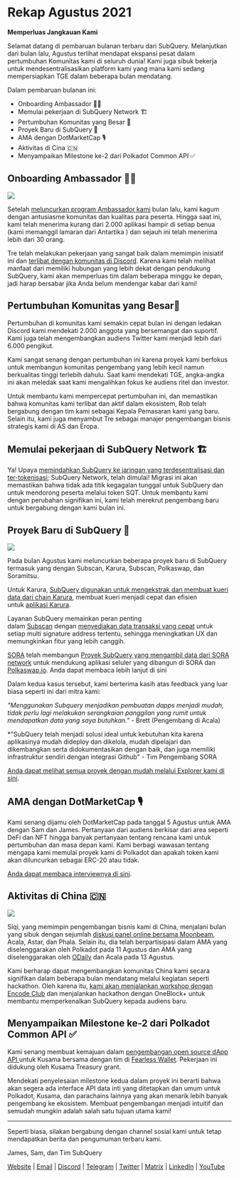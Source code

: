 # Rekap Agustus 2021

**Memperluas Jangkauan Kami**

Selamat datang di pembaruan bulanan terbaru dari SubQuery. Melanjutkan dari bulan lalu, Agustus terlihat mendapat ekspansi pesat dalam pertumbuhan Komunitas kami di seluruh dunia! Kami juga sibuk bekerja untuk mendesentralisasikan platform kami yang mana kami sedang mempersiapkan TGE dalam beberapa bulan mendatang.

Dalam pembaruan bulanan ini:

-   Onboarding Ambassador 👩‍💼
-   Memulai pekerjaan di SubQuery Network 🏗
-   Pertumbuhan Komunitas yang Besar 🚀
-   Proyek Baru di SubQuery 🤝
-   AMA dengan DotMarketCap 🎙
-   Aktivitas di Cina 🇨🇳
-   Menyampaikan Milestone ke-2 dari Polkadot Common API ✅

## Onboarding Ambassador 👩‍💼

![](https://miro.medium.com/max/1400/0*_nOcsPjhQxta_FPH)

Setelah [meluncurkan program Ambassador kami](https://subquery.medium.com/introducing-the-subquery-ambassador-program-aa82613ab804) bulan lalu, kami kagum dengan antusiasme komunitas dan kualitas para peserta. Hingga saat ini, kami telah menerima kurang dari 2.000 aplikasi hampir di setiap benua (kami memanggil lamaran dari Antartika ️) dan sejauh ini telah menerima lebih dari 30 orang.

Tre telah melakukan pekerjaan yang sangat baik dalam memimpin inisiatif ini dan [terlibat dengan komunitas di Discord](https://discord.com/invite/78zg8aBSMG). Karena kami telah melihat manfaat dari memiliki hubungan yang lebih dekat dengan pendukung SubQuery, kami akan memperluas tim dalam beberapa minggu ke depan, jadi harap bersabar jika Anda belum mendengar kabar dari kami!

## Pertumbuhan Komunitas yang Besar🚀

Pertumbuhan di komunitas kami semakin cepat bulan ini dengan ledakan Discord kami mendekati 2.000 anggota yang bersemangat dan suportif. Kami juga telah mengembangkan audiens Twitter kami menjadi lebih dari 6.000 pengikut.

Kami sangat senang dengan pertumbuhan ini karena proyek kami berfokus untuk membangun komunitas pengembang yang lebih kecil namun berkualitas tinggi terlebih dahulu. Saat kami mendekati TGE, angka-angka ini akan meledak saat kami mengalihkan fokus ke audiens ritel dan investor.

Untuk membantu kami mempercepat pertumbuhan ini, dan memastikan bahwa komunitas kami terlibat dan aktif dalam ekosistem, Rob telah bergabung dengan tim kami sebagai Kepala Pemasaran kami yang baru. Selain itu, kami juga menyambut Tre sebagai manajer pengembangan bisnis strategis kami di AS dan Eropa.

## Memulai pekerjaan di SubQuery Network 🏗

Ya! Upaya [memindahkan SubQuery ke jaringan yang terdesentralisasi dan ter-tokenisasi](https://subquery.medium.com/the-subquery-network-a-summary-46cde0acb010); SubQuery Network, telah dimulai! Migrasi ini akan memastikan bahwa tidak ada titik kegagalan tunggal untuk SubQuery dan untuk mendorong peserta melalui token SQT. Untuk membantu kami dengan perubahan signifikan ini, kami telah merekrut pengembang baru untuk bergabung dengan kami bulan ini.

## Proyek Baru di SubQuery 🤝

![](https://miro.medium.com/max/4800/1*yUruZPSKP_0BA6mA72P8xg.gif)

Pada bulan Agustus kami meluncurkan beberapa proyek baru di SubQuery termasuk yang dengan Subscan, Karura, Subscan, Polkaswap, dan Soramitsu.

Untuk Karura, [SubQuery digunakan untuk mengekstrak dan membuat kueri data dari chain Karura](https://subquery.medium.com/karura-integrates-with-subquery-to-aggregate-and-serve-defi-data-to-kusama-builders-d34f0e722311?source=your_stories_page-------------------------------------), membuat kueri menjadi cepat dan efisien untuk [aplikasi Karura](https://apps.karura.network/).

Layanan SubQuery memainkan peran penting dalam [Subscan](https://www.subscan.io/) dengan [menyediakan data transaksi yang cepat](https://subquery.medium.com/subscans-multi-signature-tool-powered-by-subquery-926da3e4fc25?source=your_stories_page-------------------------------------) untuk setiap multi signature address tertentu, sehingga meningkatkan UX dan memungkinkan fitur yang lebih canggih.

[SORA](https://sora.org/) telah membangun [Proyek SubQuery yang mengambil data dari SORA network](https://subquery.medium.com/sora-integrates-subquery-to-provide-data-to-the-sora-network-5a73f77a40aa?source=your_stories_page-------------------------------------) untuk mendukung aplikasi seluler yang dibangun di SORA dan [Polkaswap.io](http://polkaswap.io/). Anda dapat membaca lebih lanjut di sini

Dalam kedua kasus tersebut, kami berterima kasih atas feedback yang luar biasa seperti ini dari mitra kami:

*"Menggunakan Subquery menjadikan pembuatan dapps menjadi mudah, tidak perlu lagi melakukan serangkaian panggilan yang rumit untuk mendapatkan data yang saya butuhkan."* - Brett (Pengembang di Acala)

*"SubQuery telah menjadi solusi ideal untuk kebutuhan kita karena aplikasinya mudah dideploy dan dikelola, mudah dipelajari dan dikembangkan serta didokumentasikan dengan baik, dan juga memiliki infrastruktur sendiri dengan integrasi Github" - Tim Pengembang SORA

[Anda dapat melihat semua proyek dengan mudah melalui Explorer kami di sini](https://explorer.subquery.network/).

## AMA dengan DotMarketCap 🎙

Kami senang dijamu oleh DotMarketCap pada tanggal 5 Agustus untuk AMA dengan Sam dan James. Pertanyaan dari audiens berkisar dari area seperti DeFi dan NFT hingga banyak pertanyaan tentang rencana kami untuk pertumbuhan dan masa depan kami. Kami berbagi wawasan tentang mengapa kami memulai proyek kami di Polkadot dan apakah token kami akan diluncurkan sebagai ERC-20 atau tidak.

[Anda dapat membaca interviewnya di sini](https://dotmarketcap.com/blog-detail/288/ama30-recap-polkawarriors-x-subquery).

## Aktivitas di China 🇨🇳

![](https://miro.medium.com/max/1400/0*A5oqsryFRbGX0MDx)

Siqi, yang memimpin pengembangan bisnis kami di China, menjalani bulan yang sibuk dengan sejumlah [diskusi panel online bersama Moonbeam](https://twitter.com/SubQueryNetwork/status/1425293137103122432/photo/1), Acala, Astar, dan Phala. Selain itu, dia telah berpartisipasi dalam AMA yang diselenggarakan oleh Polkadot pada 11 Agustus dan AMA yang diselenggarakan oleh [ODaily](http://www.odaily.com/) dan Acala pada 13 Agustus.

Kami berharap dapat mengembangkan komunitas China kami secara signifikan dalam beberapa bulan mendatang melalui kegiatan seperti hackathon. Oleh karena itu, [kami akan menjalankan workshop dengan Encode Club](https://www.eventbrite.co.uk/e/polkadot-hackathon-subquery-workshop-tickets-167321106935?aff=ebdsoporgprofile) dan menjalankan hackathon dengan OneBlock+ untuk membantu memperkenalkan SubQuery kepada audiens baru.

## Menyampaikan Milestone ke-2 dari Polkadot Common API ✅

Kami senang membuat kemajuan dalam [pengembangan open source dApp API ](https://docs.google.com/document/d/13L8HBwB6VB-n2g274FFFJKORYPJsq744C6H8iEDQ0-0/edit)untuk Kusama bersama dengan tim di [Fearless Wallet](https://fearlesswallet.io/). Pekerjaan ini didukung oleh Kusama Treasury grant.

Mendekati penyelesaian milestone kedua dalam proyek ini berarti bahwa akan segera ada interface API data inti yang ditetapkan dan umum untuk Polkadot, Kusama, dan parachains lainnya yang akan menarik lebih banyak pengembang ke ekosistem. Membuat pengembangan menjadi intuitif dan semudah mungkin adalah salah satu tujuan utama kami!

*****

Seperti biasa, silakan bergabung dengan channel sosial kami untuk tetap mendapatkan berita dan pengumuman terbaru kami.

James, Sam, dan Tim SubQuery

[Website](https://subquery.network/) | [Email](mailto:hello@subquery.network) | [Discord](https://discord.com/invite/78zg8aBSMG) | [Telegram](https://t.me/subquerynetwork) | [Twitter](https://twitter.com/subquerynetwork) | [Matrix](https://matrix.to/#/#subquery:matrix.org) | [LinkedIn](https://www.linkedin.com/company/subquery) | [YouTube](https://www.youtube.com/channel/UCi1a6NUUjegcLHDFLr7CqLw)
